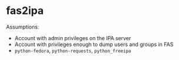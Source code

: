 # fas2ipa

Assumptions:

* Account with admin privileges on the IPA server
* Account with privileges enough to dump users and groups in FAS
* `python-fedora`, `python-requests`, `python_freeipa`
